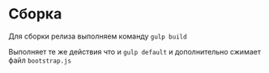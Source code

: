 # Сборка
Для сборки релиза выполняем команду `gulp build`

Выполняет те же действия что и `gulp default` и дополнительно сжимает файл `bootstrap.js`